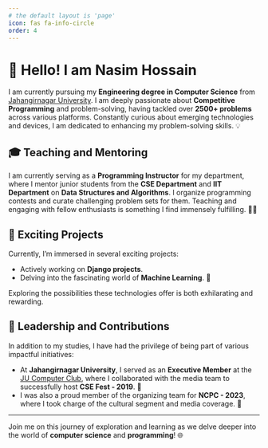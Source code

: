 ```yaml
---
# the default layout is 'page'
icon: fas fa-info-circle
order: 4
---
```


# 👋 Hello! I am Nasim Hossain

I am currently pursuing my **Engineering degree in Computer Science** from [Jahangirnagar University](https://www.juniv.edu/). I am deeply passionate about **Competitive Programming** and problem-solving, having tackled over **2500+ problems** across various platforms. Constantly curious about emerging technologies and devices, I am dedicated to enhancing my problem-solving skills. 💡

## 🎓 Teaching and Mentoring

I am currently serving as a **Programming Instructor** for my department, where I mentor junior students from the **CSE Department** and **IIT Department** on **Data Structures and Algorithms**. I organize programming contests and curate challenging problem sets for them. Teaching and engaging with fellow enthusiasts is something I find immensely fulfilling. 🧑‍🏫

## 🚀 Exciting Projects

Currently, I’m immersed in several exciting projects:
- Actively working on **Django projects**.
- Delving into the fascinating world of **Machine Learning**. 🤖

Exploring the possibilities these technologies offer is both exhilarating and rewarding.

## 🌟 Leadership and Contributions

In addition to my studies, I have had the privilege of being part of various impactful initiatives:
- At **Jahangirnagar University**, I served as an **Executive Member** at the [JU Computer Club](https://www.facebook.com/juniv.cc), where I collaborated with the media team to successfully host **CSE Fest - 2019**. 🎉
- I was also a proud member of the organizing team for **NCPC - 2023**, where I took charge of the cultural segment and media coverage. 📸

---

Join me on this journey of exploration and learning as we delve deeper into the world of **computer science** and **programming**! 🌐
